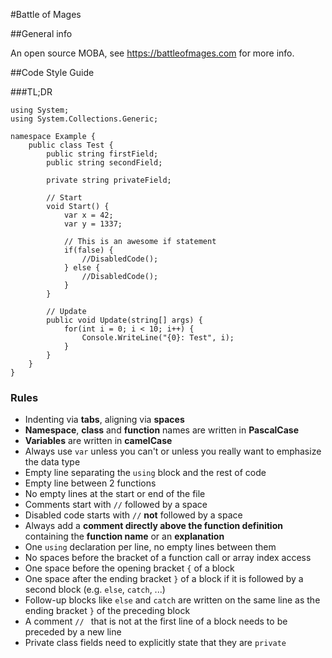 #Battle of Mages

##General info

An open source MOBA, see https://battleofmages.com for more info.

##Code Style Guide

###TL;DR

	using System;
	using System.Collections.Generic;

	namespace Example { 
		public class Test {
			public string firstField;
			public string secondField;
			
			private string privateField;
			
			// Start
			void Start() {
				var x = 42;
				var y = 1337;
				
				// This is an awesome if statement
				if(false) {
					//DisabledCode();
				} else {
					//DisabledCode();
				}
			}
			
			// Update
			public void Update(string[] args) {
				for(int i = 0; i < 10; i++) {
					Console.WriteLine("{0}: Test", i);
				}
			}
		}
	}

### Rules

* Indenting via __tabs__, aligning via __spaces__
* __Namespace__, __class__ and __function__ names are written in __PascalCase__
* __Variables__ are written in __camelCase__
* Always use `var` unless you can't or unless you really want to emphasize the data type
* Empty line separating the `using` block and the rest of code
* Empty line between 2 functions
* No empty lines at the start or end of the file
* Comments start with `//` followed by a space
* Disabled code starts with `//` __not__ followed by a space
* Always add a __comment directly above the function definition__ containing the __function name__ or an __explanation__
* One `using` declaration per line, no empty lines between them
* No spaces before the bracket of a function call or array index access
* One space before the opening bracket `{` of a block
* One space after the ending bracket `}` of a block if it is followed by a second block (e.g. `else`, `catch`, ...)
* Follow-up blocks like `else` and `catch` are written on the same line as the ending bracket `}` of the preceding block
* A comment `// ` that is not at the first line of a block needs to be preceded by a new line
* Private class fields need to explicitly state that they are `private`